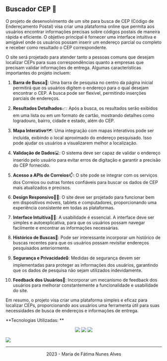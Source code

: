 ## Buscador CEP 🚩

O projeto de desenvolvimento de um site para busca de CEP (Código de Endereçamento Postal) visa criar uma plataforma online que permita aos usuários encontrar informações precisas sobre códigos postais de maneira rápida e eficiente. O objetivo principal é fornecer uma interface intuitiva e amigável onde os usuários possam inserir um endereço parcial ou completo e receber como resultado o CEP correspondente.

O site será projetado para atender tanto a pessoas comuns que desejam localizar CEPs para suas correspondências quanto a empresas que precisam validar informações de entrega. Algumas características importantes do projeto incluem:

1. **Barra de Busca**🔎: Uma barra de pesquisa no centro da página inicial permitirá que os usuários digitem o endereço para o qual desejam encontrar o CEP. A busca pode ser flexível, permitindo inserções parciais de endereços.

2. **Resultados Detalhados**📈: Após a busca, os resultados serão exibidos em uma lista ou em um formato de cartão, mostrando detalhes como logradouro, bairro, cidade e estado, além do CEP.

3. **Mapa Interativo**🗺: Uma integração com mapas interativos pode ser incluída, exibindo o local aproximado do endereço pesquisado. Isso pode ajudar os usuários a visualizarem melhor a localização.

4. **Validação de Dados**💻: O sistema deve ser capaz de validar o endereço inserido pelo usuário para evitar erros de digitação e garantir a precisão do CEP fornecido.

5. **Acesso a APIs de Correios**📫: O site pode se integrar com os serviços dos Correios ou outras fontes confiáveis para buscar os dados de CEP mais atualizados e precisos.

6. **Design Responsivo**👩‍💻: O site deve ser projetado para funcionar bem em dispositivos móveis, tablets e computadores, proporcionando uma experiência consistente em todas as plataformas.

7. **Interface Intuitiva**👩‍💻: A usabilidade é essencial. A interface deve ser simples e autoexplicativa, para que os usuários possam navegar facilmente e encontrar as informações necessárias.

8. **Histórico de Buscas**🔎: Pode ser interessante incorporar um histórico de buscas recentes para que os usuários possam revisitar endereços pesquisados anteriormente.

9. **Segurança e Privacidade**🔒: Medidas de segurança devem ser implementadas para proteger as informações dos usuários, garantindo que os dados de pesquisa não sejam utilizados indevidamente.

10. **Feedback dos Usuários**👥: Incorporar um mecanismo de feedback dos usuários para melhorar constantemente a funcionalidade e usabilidade do site.

Em resumo, o projeto visa criar uma plataforma simples e eficaz para localizar CEPs, proporcionando aos usuários uma ferramenta útil para suas necessidades de busca de endereços e informações de entrega.

**Tecnologias Utilizadas: **

<p align="center"><img src="https://img.shields.io/badge/HTML-239120?style=for-the-badge&logo=html5&logoColor=white">

<img src="https://img.shields.io/badge/CSS-239120?&style=for-the-badge&logo=css3&logoColor=white">

<img src="https://img.shields.io/badge/JavaScript-F7DF1E?style=for-the-badge&logo=JavaScript&logoColor=white">

<img src="https://img.shields.io/badge/React-20232A?style=for-the-badge&logo=react&logoColor=61DAFB"></p>

<hr>

<p align="center">2023 - Maria de Fátima Nunes Alves</p>